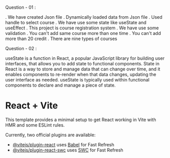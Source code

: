 Question - 01 :

. We have created  Json file
. Dynamically loaded data from Json file
. Used handle to select course
. We have use some state like useState and useEffect
. This project is course registration system
. We have use some validation
. You can't add same course more than one time
. You can't add more than 20 credit
. There are nine types of courses

Question - 02 :

useState is a function in React, a popular JavaScript library for building user interfaces, that allows you to add state to functional components. State in React is a way to store and manage data that can change over time, and it enables components to re-render when that data changes, updating the user interface as needed. useState is typically used within functional components to declare and manage a piece of state.












# React + Vite

This template provides a minimal setup to get React working in Vite with HMR and some ESLint rules.

Currently, two official plugins are available:

- [@vitejs/plugin-react](https://github.com/vitejs/vite-plugin-react/blob/main/packages/plugin-react/README.md) uses [Babel](https://babeljs.io/) for Fast Refresh
- [@vitejs/plugin-react-swc](https://github.com/vitejs/vite-plugin-react-swc) uses [SWC](https://swc.rs/) for Fast Refresh
